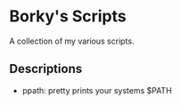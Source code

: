 # Borky's Scripts

A collection of my various scripts.

## Descriptions

* ppath: pretty prints your systems $PATH
